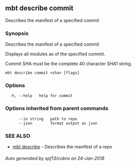 ## mbt describe commit

Describes the manifest of a specified commit

### Synopsis


Describes the manifest of a specified commit

Displays all modules as of the specified commit.

Commit SHA must be the complete 40 character SHA1 string.


```
mbt describe commit <sha> [flags]
```

### Options

```
  -h, --help   help for commit
```

### Options inherited from parent commands

```
      --in string   path to repo
      --json        format output as json
```

### SEE ALSO
* [mbt describe](mbt_describe.md)	 - Describes the manifest of a repo

###### Auto generated by spf13/cobra on 24-Jan-2018
